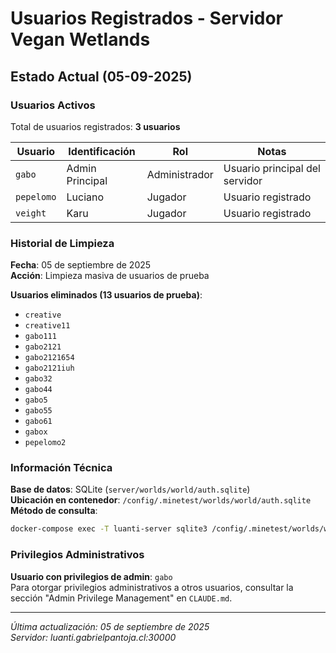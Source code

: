 # Usuarios Registrados - Servidor Vegan Wetlands

## Estado Actual (05-09-2025)

### Usuarios Activos
Total de usuarios registrados: **3 usuarios**

| Usuario | Identificación | Rol | Notas |
|---------|----------------|-----|-------|
| `gabo` | Admin Principal | Administrador | Usuario principal del servidor |
| `pepelomo` | Luciano | Jugador | Usuario registrado |
| `veight` | Karu | Jugador | Usuario registrado |

### Historial de Limpieza

**Fecha**: 05 de septiembre de 2025  
**Acción**: Limpieza masiva de usuarios de prueba

**Usuarios eliminados (13 usuarios de prueba)**:
- `creative`
- `creative11`
- `gabo111`
- `gabo2121`
- `gabo2121654`
- `gabo2121iuh`
- `gabo32`
- `gabo44`
- `gabo5`
- `gabo55`
- `gabo61`
- `gabox`
- `pepelomo2`

### Información Técnica

**Base de datos**: SQLite (`server/worlds/world/auth.sqlite`)  
**Ubicación en contenedor**: `/config/.minetest/worlds/world/auth.sqlite`  
**Método de consulta**:
```bash
docker-compose exec -T luanti-server sqlite3 /config/.minetest/worlds/world/auth.sqlite 'SELECT name FROM auth;'
```

### Privilegios Administrativos

**Usuario con privilegios de admin**: `gabo`  
Para otorgar privilegios administrativos a otros usuarios, consultar la sección "Admin Privilege Management" en `CLAUDE.md`.

---
*Última actualización: 05 de septiembre de 2025*  
*Servidor: luanti.gabrielpantoja.cl:30000*